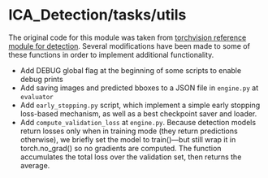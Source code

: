# ICA_Detection/tasks/utils

The original code for this module was taken from [torchvision reference module for detection](https://github.com/pytorch/vision/tree/main/references/detection). Several modifications have been made to some of these functions in order to implement additional functionality.

- Add DEBUG global flag at the beginning of some scripts to enable debug prints
- Add saving images and predicted bboxes to a JSON file in `engine.py` at `evaluator`
- Add `early_stopping.py` script, which implement a simple early stopping loss-based mechanism, as well as a best checkpoint saver and loader.
- Add `compute_validation_loss` at `engine.py`. Because detection models return losses only when in training mode (they return predictions otherwise), we briefly set the model to train()—but still wrap it in torch.no_grad() so no gradients are computed. The function accumulates the total loss over the validation set, then returns the average.

